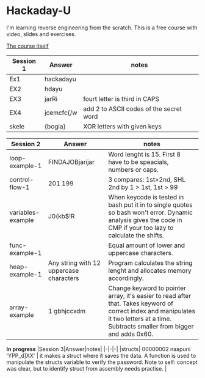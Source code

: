 # Hackaday-U

I'm learning reverse engineering from the scratch. This is a free course with video, slides and exercises. 

[The course itself](https://hackaday.io/course/172292-introduction-to-reverse-engineering-with-ghidra)


|Session 1|Answer|notes|
|-|-|-|
|Ex1|hackadayu||
|EX2|hdayu||
|EX3|jarRi|fourt letter is third in CAPS|
|EX4|jcemcfc{/w|add 2 to ASCII codes of the secret word|
|skele|{bogia}|XOR letters with given keys|


|Session 2|Answer|notes|
|-|-|-|
|loop-example-1|FINDAJOBjarijar|Word lenght is 15. First 8 have to be speacials, numbers or caps.|
|control-flow-1|201 199|3 compares: 1st>2nd, SHL 2nd by 1 > 1st, 1st > 99|
|variables-example|J0(kb$!R|When keycode is tested in bash put it in to single quotes so bash won't error. Dynamic analysis gives the code in CMP if your too lazy to calculate the shifts.|
|func-example-1| |Equal amount of lower and uppercase characters.|
|heap-example-1|Any string with 12 uppercase characters|Program calculates the string lenght and allocates memory accordingly.|
|array-example|1 gbhjccxdm|Change keyword to pointer array, it's easier to read after that. Takes keyword of correct index and manipulates it two letters at a time. Subtracts smaller from bigger and adds 0x60. |

**In progress**
|Session 3|Answer|notes|
|-|-|-|
|structs| 00000002 naapurii 'YPP_d]XX' | it makes a struct where it saves the data. A function is used to  manipulate the structs variable to verify the password. Note to self: concept was clear, but to identify struct from assembly needs practise. |



